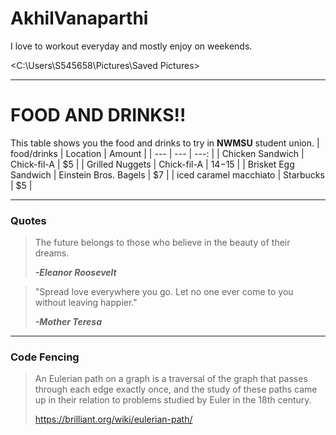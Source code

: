 # AkhilVanaparthi
I love to workout everyday and mostly enjoy on weekends.


<C:\Users\S545658\Pictures\Saved Pictures>
*************************************************************
# FOOD AND DRINKS!!
This table shows you the food and drinks to try in **NWMSU** student union.
| food/drinks | Location | Amount |
| --- | --- | ---: |
| Chicken Sandwich | Chick-fil-A | $5 |
| Grilled Nuggets | Chick-fil-A | $14-$15 |
| Brisket Egg Sandwich | Einstein Bros. Bagels | $7 |
| iced caramel macchiato | Starbucks | $5 |

****************************************************
### Quotes
<blockquote>

 The future belongs to those who believe in the beauty of their dreams. 

 ***-Eleanor Roosevelt***

 </blockquote>

<blockquote>

 "Spread love everywhere you go. Let no one ever come to you without leaving happier."

 ***-Mother Teresa***
 </blockquote>

 *************************************************
 ### Code Fencing

 <blockquote>

 An Eulerian path on a graph is a traversal of the graph that passes through each edge exactly once, and the study of these paths came up in their relation to problems studied by Euler in the 18th century.

<https://brilliant.org/wiki/eulerian-path/>

</blockquote>










